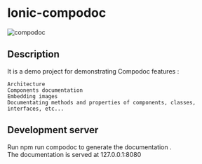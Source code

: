 Ionic-compodoc
=====================

![compodoc](https://avatars3.githubusercontent.com/u/23202313)
 

## Description

It is a demo project for demonstrating Compodoc features :

    Architecture
    Components documentation
    Embedding images
    Documentating methods and properties of components, classes, interfaces, etc...


## Development server


Run npm run compodoc to generate the documentation . <br/>
The documentation is served at 127.0.0.1:8080